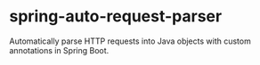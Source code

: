 # spring-auto-request-parser
Automatically parse HTTP requests into Java objects with custom annotations in Spring Boot.
